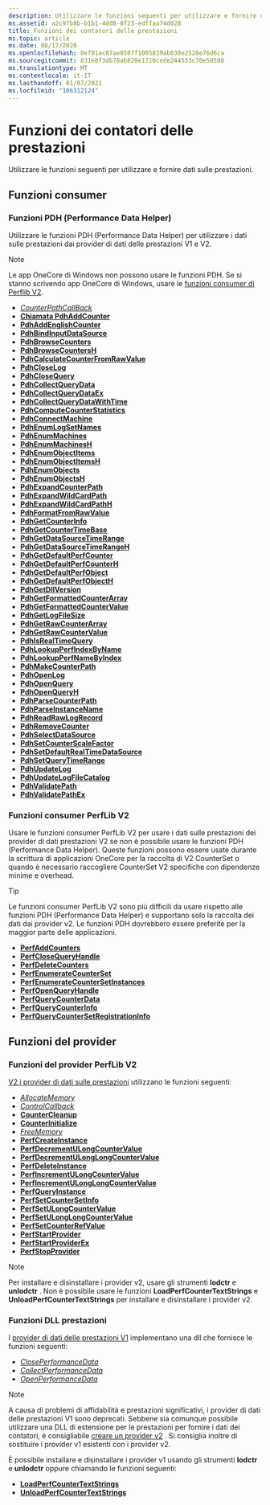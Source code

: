 ```yaml
---
description: Utilizzare le funzioni seguenti per utilizzare e fornire dati sulle prestazioni.
ms.assetid: a2c97b8b-b1b1-4dd8-8f23-edffaa74d028
title: Funzioni dei contatori delle prestazioni
ms.topic: article
ms.date: 08/17/2020
ms.openlocfilehash: 8ef01ac07ae8507f1005839ab838e2528e76d6ca
ms.sourcegitcommit: 831e8f3db78ab820e1710cede244553c70e50500
ms.translationtype: MT
ms.contentlocale: it-IT
ms.lasthandoff: 01/07/2021
ms.locfileid: "106312124"
---
```

# <a name="performance-counters-functions"></a>Funzioni dei contatori delle prestazioni

Utilizzare le funzioni seguenti per utilizzare e fornire dati sulle prestazioni.

## <a name="consumer-functions"></a>Funzioni consumer

### <a name="performance-data-helper-pdh-functions"></a>Funzioni PDH (Performance Data Helper)

Utilizzare le funzioni PDH (Performance Data Helper) per utilizzare i dati sulle prestazioni dai provider di dati delle prestazioni V1 e V2.

> [!Note]
> Le app OneCore di Windows non possono usare le funzioni PDH. Se si stanno scrivendo app OneCore di Windows, usare le [funzioni consumer di Perflib V2](using-the-perflib-functions-to-consume-counter-data.md).

- [*CounterPathCallBack*](/windows/desktop/api/Pdh/nc-pdh-counterpathcallback)
- [**Chiamata PdhAddCounter**](/windows/desktop/api/Pdh/nf-pdh-pdhaddcountera)
- [**PdhAddEnglishCounter**](/windows/desktop/api/Pdh/nf-pdh-pdhaddenglishcountera)
- [**PdhBindInputDataSource**](/windows/desktop/api/Pdh/nf-pdh-pdhbindinputdatasourcea)
- [**PdhBrowseCounters**](/windows/desktop/api/Pdh/nf-pdh-pdhbrowsecountersa)
- [**PdhBrowseCountersH**](/windows/desktop/api/Pdh/nf-pdh-pdhbrowsecountersha)
- [**PdhCalculateCounterFromRawValue**](/windows/desktop/api/Pdh/nf-pdh-pdhcalculatecounterfromrawvalue)
- [**PdhCloseLog**](/windows/desktop/api/Pdh/nf-pdh-pdhcloselog)
- [**PdhCloseQuery**](/windows/desktop/api/Pdh/nf-pdh-pdhclosequery)
- [**PdhCollectQueryData**](/windows/desktop/api/Pdh/nf-pdh-pdhcollectquerydata)
- [**PdhCollectQueryDataEx**](/windows/desktop/api/Pdh/nf-pdh-pdhcollectquerydataex)
- [**PdhCollectQueryDataWithTime**](/windows/desktop/api/Pdh/nf-pdh-pdhcollectquerydatawithtime)
- [**PdhComputeCounterStatistics**](/windows/desktop/api/Pdh/nf-pdh-pdhcomputecounterstatistics)
- [**PdhConnectMachine**](/windows/desktop/api/Pdh/nf-pdh-pdhconnectmachinea)
- [**PdhEnumLogSetNames**](/windows/desktop/api/Pdh/nf-pdh-pdhenumlogsetnamesa)
- [**PdhEnumMachines**](/windows/desktop/api/Pdh/nf-pdh-pdhenummachinesa)
- [**PdhEnumMachinesH**](/windows/desktop/api/Pdh/nf-pdh-pdhenummachinesha)
- [**PdhEnumObjectItems**](/windows/desktop/api/Pdh/nf-pdh-pdhenumobjectitemsa)
- [**PdhEnumObjectItemsH**](/windows/desktop/api/Pdh/nf-pdh-pdhenumobjectitemsha)
- [**PdhEnumObjects**](/windows/desktop/api/Pdh/nf-pdh-pdhenumobjectsa)
- [**PdhEnumObjectsH**](/windows/desktop/api/Pdh/nf-pdh-pdhenumobjectsha)
- [**PdhExpandCounterPath**](/windows/desktop/api/Pdh/nf-pdh-pdhexpandcounterpatha)
- [**PdhExpandWildCardPath**](/windows/desktop/api/Pdh/nf-pdh-pdhexpandwildcardpatha)
- [**PdhExpandWildCardPathH**](/windows/desktop/api/Pdh/nf-pdh-pdhexpandwildcardpathha)
- [**PdhFormatFromRawValue**](/windows/desktop/api/Pdh/nf-pdh-pdhformatfromrawvalue)
- [**PdhGetCounterInfo**](/windows/desktop/api/Pdh/nf-pdh-pdhgetcounterinfoa)
- [**PdhGetCounterTimeBase**](/windows/desktop/api/Pdh/nf-pdh-pdhgetcountertimebase)
- [**PdhGetDataSourceTimeRange**](/windows/desktop/api/Pdh/nf-pdh-pdhgetdatasourcetimerangea)
- [**PdhGetDataSourceTimeRangeH**](/windows/desktop/api/Pdh/nf-pdh-pdhgetdatasourcetimerangeh)
- [**PdhGetDefaultPerfCounter**](/windows/desktop/api/Pdh/nf-pdh-pdhgetdefaultperfcountera)
- [**PdhGetDefaultPerfCounterH**](/windows/desktop/api/Pdh/nf-pdh-pdhgetdefaultperfcounterha)
- [**PdhGetDefaultPerfObject**](/windows/desktop/api/Pdh/nf-pdh-pdhgetdefaultperfobjecta)
- [**PdhGetDefaultPerfObjectH**](/windows/desktop/api/Pdh/nf-pdh-pdhgetdefaultperfobjectha)
- [**PdhGetDllVersion**](/windows/desktop/api/Pdh/nf-pdh-pdhgetdllversion)
- [**PdhGetFormattedCounterArray**](/windows/desktop/api/Pdh/nf-pdh-pdhgetformattedcounterarraya)
- [**PdhGetFormattedCounterValue**](/windows/desktop/api/Pdh/nf-pdh-pdhgetformattedcountervalue)
- [**PdhGetLogFileSize**](/windows/desktop/api/Pdh/nf-pdh-pdhgetlogfilesize)
- [**PdhGetRawCounterArray**](/windows/desktop/api/Pdh/nf-pdh-pdhgetrawcounterarraya)
- [**PdhGetRawCounterValue**](/windows/desktop/api/Pdh/nf-pdh-pdhgetrawcountervalue)
- [**PdhIsRealTimeQuery**](/windows/desktop/api/Pdh/nf-pdh-pdhisrealtimequery)
- [**PdhLookupPerfIndexByName**](/windows/desktop/api/Pdh/nf-pdh-pdhlookupperfindexbynamea)
- [**PdhLookupPerfNameByIndex**](/windows/desktop/api/Pdh/nf-pdh-pdhlookupperfnamebyindexa)
- [**PdhMakeCounterPath**](/windows/desktop/api/Pdh/nf-pdh-pdhmakecounterpatha)
- [**PdhOpenLog**](/windows/desktop/api/Pdh/nf-pdh-pdhopenloga)
- [**PdhOpenQuery**](/windows/desktop/api/Pdh/nf-pdh-pdhopenquerya)
- [**PdhOpenQueryH**](/windows/desktop/api/Pdh/nf-pdh-pdhopenqueryh)
- [**PdhParseCounterPath**](/windows/desktop/api/Pdh/nf-pdh-pdhparsecounterpatha)
- [**PdhParseInstanceName**](/windows/desktop/api/Pdh/nf-pdh-pdhparseinstancenamea)
- [**PdhReadRawLogRecord**](/windows/desktop/api/Pdh/nf-pdh-pdhreadrawlogrecord)
- [**PdhRemoveCounter**](/windows/desktop/api/Pdh/nf-pdh-pdhremovecounter)
- [**PdhSelectDataSource**](/windows/desktop/api/Pdh/nf-pdh-pdhselectdatasourcea)
- [**PdhSetCounterScaleFactor**](/windows/desktop/api/Pdh/nf-pdh-pdhsetcounterscalefactor)
- [**PdhSetDefaultRealTimeDataSource**](/windows/desktop/api/Pdh/nf-pdh-pdhsetdefaultrealtimedatasource)
- [**PdhSetQueryTimeRange**](/windows/desktop/api/Pdh/nf-pdh-pdhsetquerytimerange)
- [**PdhUpdateLog**](/windows/desktop/api/Pdh/nf-pdh-pdhupdateloga)
- [**PdhUpdateLogFileCatalog**](/windows/desktop/api/Pdh/nf-pdh-pdhupdatelogfilecatalog)
- [**PdhValidatePath**](/windows/desktop/api/Pdh/nf-pdh-pdhvalidatepatha)
- [**PdhValidatePathEx**](/windows/desktop/api/Pdh/nf-pdh-pdhvalidatepathexa)

### <a name="perflib-v2-consumer-functions"></a>Funzioni consumer PerfLib V2

Usare le funzioni consumer PerfLib V2 per usare i dati sulle prestazioni dei provider di dati prestazioni V2 se non è possibile usare le funzioni PDH (Performance Data Helper). Queste funzioni possono essere usate durante la scrittura di applicazioni OneCore per la raccolta di V2 CounterSet o quando è necessario raccogliere CounterSet V2 specifiche con dipendenze minime e overhead.

> [!TIP]
> Le funzioni consumer PerfLib V2 sono più difficili da usare rispetto alle funzioni PDH (Performance Data Helper) e supportano solo la raccolta dei dati dai provider v2. Le funzioni PDH dovrebbero essere preferite per la maggior parte delle applicazioni.

- [**PerfAddCounters**](/windows/desktop/api/Perflib/nf-perflib-perfaddcounters)
- [**PerfCloseQueryHandle**](/windows/desktop/api/Perflib/nf-perflib-perfclosequeryhandle)
- [**PerfDeleteCounters**](/windows/desktop/api/Perflib/nf-perflib-perfdeletecounters)
- [**PerfEnumerateCounterSet**](/windows/desktop/api/Perflib/nf-perflib-perfenumeratecounterset)
- [**PerfEnumerateCounterSetInstances**](/windows/desktop/api/Perflib/nf-perflib-perfenumeratecountersetinstances)
- [**PerfOpenQueryHandle**](/windows/desktop/api/Perflib/nf-perflib-perfopenqueryhandle)
- [**PerfQueryCounterData**](/windows/desktop/api/Perflib/nf-perflib-perfquerycounterdata)
- [**PerfQueryCounterInfo**](/windows/desktop/api/Perflib/nf-perflib-perfquerycounterinfo)
- [**PerfQueryCounterSetRegistrationInfo**](/windows/desktop/api/Perflib/nf-perflib-perfquerycountersetregistrationinfo)

## <a name="provider-functions"></a>Funzioni del provider

### <a name="perflib-v2-provider-functions"></a>Funzioni del provider PerfLib V2

[V2 i provider di dati sulle prestazioni](providing-counter-data-using-version-2-0.md) utilizzano le funzioni seguenti:

- [*AllocateMemory*](/windows/desktop/api/Perflib/nc-perflib-perf_mem_alloc)
- [*ControlCallback*](/windows/desktop/api/Perflib/nc-perflib-perflibrequest)
- [**CounterCleanup**](countercleanup.md)
- [**CounterInitialize**](counterinitialize.md)
- [*FreeMemory*](/windows/desktop/api/Perflib/nc-perflib-perf_mem_free)
- [**PerfCreateInstance**](/windows/desktop/api/Perflib/nf-perflib-perfcreateinstance)
- [**PerfDecrementULongCounterValue**](/windows/desktop/api/Perflib/nf-perflib-perfdecrementulongcountervalue)
- [**PerfDecrementULongLongCounterValue**](/windows/desktop/api/Perflib/nf-perflib-perfdecrementulonglongcountervalue)
- [**PerfDeleteInstance**](/windows/desktop/api/Perflib/nf-perflib-perfdeleteinstance)
- [**PerfIncrementULongCounterValue**](/windows/desktop/api/Perflib/nf-perflib-perfincrementulongcountervalue)
- [**PerfIncrementULongLongCounterValue**](/windows/desktop/api/Perflib/nf-perflib-perfincrementulonglongcountervalue)
- [**PerfQueryInstance**](/windows/desktop/api/Perflib/nf-perflib-perfqueryinstance)
- [**PerfSetCounterSetInfo**](/windows/desktop/api/Perflib/nf-perflib-perfsetcountersetinfo)
- [**PerfSetULongCounterValue**](/windows/desktop/api/Perflib/nf-perflib-perfsetulongcountervalue)
- [**PerfSetULongLongCounterValue**](/windows/desktop/api/Perflib/nf-perflib-perfsetulonglongcountervalue)
- [**PerfSetCounterRefValue**](/windows/desktop/api/Perflib/nf-perflib-perfsetcounterrefvalue)
- [**PerfStartProvider**](/windows/desktop/api/Perflib/nf-perflib-perfstartprovider)
- [**PerfStartProviderEx**](/windows/desktop/api/Perflib/nf-perflib-perfstartproviderex)
- [**PerfStopProvider**](/windows/desktop/api/Perflib/nf-perflib-perfstopprovider)

> [!Note]
> Per installare e disinstallare i provider v2, usare gli strumenti **lodctr** e **unlodctr** . Non è possibile usare le funzioni **LoadPerfCounterTextStrings** e **UnloadPerfCounterTextStrings** per installare e disinstallare i provider v2.

### <a name="performance-dll-functions"></a>Funzioni DLL prestazioni

I [provider di dati delle prestazioni V1](providing-counter-data-using-a-performance-dll.md) implementano una dll che fornisce le funzioni seguenti:

- [*ClosePerformanceData*](/windows/win32/api/winperf/nc-winperf-pm_close_proc)
- [*CollectPerformanceData*](/windows/win32/api/winperf/nc-winperf-pm_collect_proc)
- [*OpenPerformanceData*](/previous-versions/windows/desktop/legacy/aa372200(v=vs.85))

> [!Note]
> A causa di problemi di affidabilità e prestazioni significativi, i provider di dati delle prestazioni V1 sono deprecati. Sebbene sia comunque possibile utilizzare una DLL di estensione per le prestazioni per fornire i dati dei contatori, è consigliabile [creare un provider v2](providing-counter-data-using-version-2-0.md) . Si consiglia inoltre di sostituire i provider v1 esistenti con i provider v2.

È possibile installare e disinstallare i provider v1 usando gli strumenti **lodctr** e **unlodctr** oppure chiamando le funzioni seguenti:

- [**LoadPerfCounterTextStrings**](/windows/desktop/api/Loadperf/nf-loadperf-loadperfcountertextstringsa)
- [**UnloadPerfCounterTextStrings**](/windows/desktop/api/Loadperf/nf-loadperf-unloadperfcountertextstringsa)
